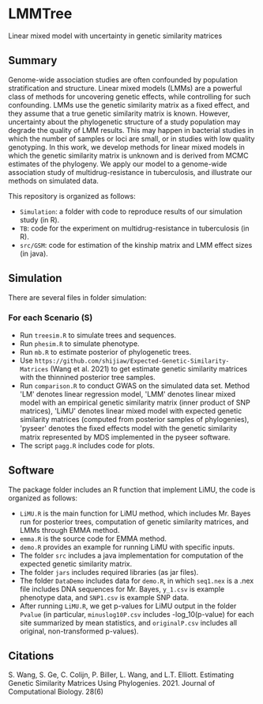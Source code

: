 # LMMTree
Linear mixed model with uncertainty in genetic similarity matrices

Summary
-------

Genome-wide association studies are often confounded by population stratification and structure. Linear mixed models (LMMs) are a powerful class of methods for uncovering genetic effects, while controlling for such confounding.  LMMs use the genetic similarity matrix as a fixed effect, and they assume that a true genetic similarity matrix is known. However, uncertainty about the phylogenetic structure of a study population may degrade the quality of LMM results. This may happen in bacterial studies in which the number of samples or loci are small, or in studies with low quality genotyping. In this work, we develop methods for linear mixed models in which the genetic similarity matrix is unknown and is derived from MCMC estimates of the phylogeny. We apply our model to a genome-wide association study of multidrug-resistance in tuberculosis, and illustrate our methods on simulated data.

This repository is organized as follows:

- `Simulation`: a folder with code to reproduce results of our simulation study (in R).
- `TB`: code for the experiment on multidrug-resistance in tuberculosis (in R).
- `src/GSM`: code for estimation of the kinship matrix and LMM effect sizes (in java).

Simulation
------------


There are several files in folder simulation:

### For each Scenario (S)

- Run `treesim.R` to simulate trees and sequences.
- Run `phesim.R` to simulate phenotype.
- Run `mb.R` to estimate posterior of phylogenetic trees.
- Use `https://github.com/shijiaw/Expected-Genetic-Similarity-Matrices` (Wang et al. 2021) to get estimate genetic similarity matrices with the thinnined posterior tree samples.
- Run `comparison.R` to conduct GWAS on the simulated data set. Method 'LM' denotes linear regression model, 'LMM' denotes linear mixed model with an empirical genetic similarity matrix (inner product of SNP matrices), 'LiMU' denotes linear mixed model with expected genetic similarity matrices (computed from posterior samples of phylogenies), 'pyseer' denotes the ﬁxed eﬀects model with the genetic similarity matrix represented by MDS implemented in the pyseer software.
- The script `pagg.R` includes code for plots.


Software
------------

The package folder includes an R function that implement LiMU, the code is organized as follows:

- `LiMU.R` is the main function for LiMU method, which includes Mr. Bayes run for posterior trees, computation of genetic similarity matrices, and LMMs through EMMA method.
- `emma.R` is the source code for EMMA method.
- `demo.R` provides an example for running LiMU with specific inputs.
- The folder `src` includes a java implementation for computation of the expected genetic similarity matrix.
- The folder `jars` includes required libraries (as jar files).
- The folder `DataDemo` includes data for `demo.R`, in which `seq1.nex` is a .nex file includes DNA sequences for Mr. Bayes, `y_1.csv` is example phenotype data, and `SNP1.csv` is example SNP data. 
- After running `LiMU.R`, we get p-values for LiMU output in the folder `Pvalue` (in particular, `minuslog10P.csv` includes -log_10(p-value) for each site summarized by mean statistics, and `originalP.csv` includes all original, non-transformed p-values).

Citations
-----------
S. Wang, S. Ge, C. Colijn, P. Biller, L. Wang, and L.T. Elliott. Estimating Genetic Similarity Matrices Using Phylogenies. 2021. Journal of Computational Biology. 28(6)

